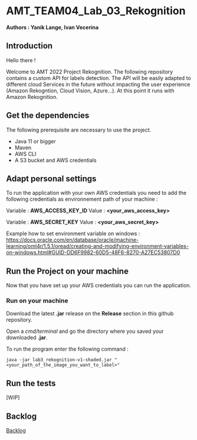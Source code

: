# AMT_TEAM04_Lab_03_Rekognition

**Authors : Yanik Lange, Ivan Vecerina**

## Introduction


Hello there ! 

Welcome to AMT 2022 Project Rekognition.
The following repository contains a custom API for labels detection.
The API will be easily adapted to different cloud Services in the future without impacting the user experience
(Amazon Rekogntion, Cloud Vision, Azure...). At this point it runs with Amazon Rekognition.
## Get the dependencies

The following prerequisite are necessary to use the project.

* Java 11 or bigger
* Maven
* AWS CLI
* A S3 bucket and AWS credentials

## Adapt personal settings

To run the application with your own AWS credentials you need to add the following credentials as environnement path of 
your machine :

Variable : **AWS_ACCESS_KEY_ID** Value : **<your_aws_access_key>**

Variable : **AWS_SECRET_KEY** Value : **<your_aws_secret_key>**

Example how to set environment variable on windows :
https://docs.oracle.com/en/database/oracle/machine-learning/oml4r/1.5.1/oread/creating-and-modifying-environment-variables-on-windows.html#GUID-DD6F9982-60D5-48F6-8270-A27EC53807D0
## Run the Project on your machine

Now that you have set up your AWS credentials you can run the application.

### Run on your machine

Download the latest **.jar** release on the **Release** section in this github repository.

Open a *cmd/terminal* and go the directory where you saved your downloaded **.jar**.

To run the program enter the following command : 

```java -jar lab3_rekognition-v1-shaded.jar "<your_path_of_the_image_you_want_to_label>"```


## Run the tests

[WIP]


## Backlog

[Backlog](https://github.com/orgs/Lange-Vecerina/projects/2)
